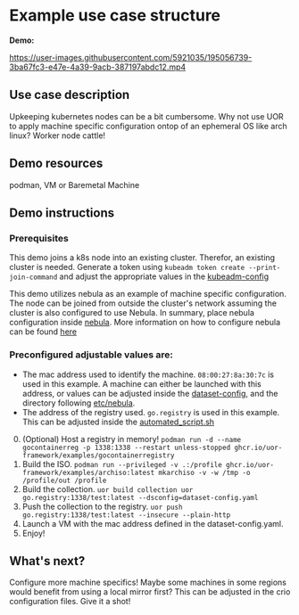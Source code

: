 # Example use case structure


**Demo:**

https://user-images.githubusercontent.com/5921035/195056739-3ba67fc3-e47e-4a39-9acb-387197abdc12.mp4


## Use case description

Upkeeping kubernetes nodes can be a bit cumbersome. Why not use UOR to apply machine specific configuration ontop of an ephemeral OS like arch linux? Worker node cattle! 

## Demo resources
podman, VM or Baremetal Machine

## Demo instructions

### Prerequisites

This demo joins a k8s node into an existing cluster. Therefor, an existing cluster is needed. Generate a token using `kubeadm token create --print-join-command` and adjust the appropriate values in the [kubeadm-config](uor/etc/kubeadm/kubeadm.conf.yaml)

This demo utilizes nebula as an example of machine specific configuration. The node can be joined from outside the cluster's network assuming the cluster is also configured to use Nebula. In summary, place nebula configuration inside [nebula](uor/etc/nebula). More information on how to configure nebula can be found [here](https://nebula.defined.net/docs/guides/quick-start/)

### Preconfigured adjustable values are:

- The mac address used to identify the machine. `08:00:27:8a:30:7c` is used in this example. A machine can either be launched with this address, or values can be adjusted inside the [dataset-config](dataset-config.yaml), and the directory following [etc/nebula](etc/nebula).
- The address of the registry used. `go.registry` is used in this example. This can be adjusted inside the [automated_script.sh](airootfs/root/.automated_script.sh)


0. (Optional) Host a registry in memory! `podman run -d --name gocontainerreg -p 1338:1338 --restart unless-stopped ghcr.io/uor-framework/examples/gocontainerregistry`
1. Build the ISO.
`podman run --privileged -v .:/profile ghcr.io/uor-framework/examples/archiso:latest mkarchiso -v -w /tmp -o /profile/out /profile`
2. Build the collection.
`uor build collection uor go.registry:1338/test:latest --dsconfig=dataset-config.yaml `
3. Push the collection to the registry.
`uor push go.registry:1338/test:latest --insecure --plain-http`
4. Launch a VM with the mac address defined in the dataset-config.yaml.
5. Enjoy!

## What's next?

Configure more machine specifics! Maybe some machines in some regions would benefit from using a local mirror first? This can be adjusted in the crio configuration files. Give it a shot! 